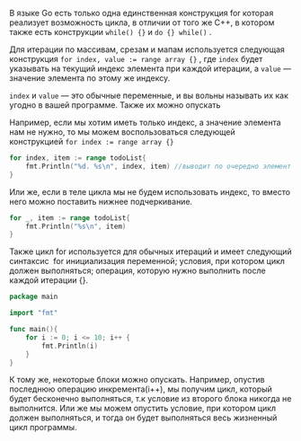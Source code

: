 В языке Go есть только одна единственная конструкция for которая реализует возможность цикла, в отличии от того же С++, в котором также есть конструкции `while() {}` и `do {} while()` .

Для итерации по массивам, срезам и мапам используется следующая конструкция `for index, value := range array {}` , где `index` будет указывать на текущий индекс элемента при каждой итерации, а `value` — значение элемента по этому же индексу.

`index` и `value` — это обычные переменные, и вы вольны называть их как угодно в вашей программе. Также их можно опускать

Например, если мы хотим иметь только индекс, а значение элемента нам не нужно, то мы можем воспользоваться следующей конструкцией `for index := range array {}`

```go
for index, item := range todoList{
	fmt.Println("%d. %s\n", index, item) //выводит по очередно элемент и его индекс
}
```

Или же, если в теле цикла мы не будем использовать индекс, то вместо него можно поставить нижнее подчеркивание.
```go
for _, item := range todoList{
	fmt.Println("%s\n", item)
}
```

Также цикл for используется для обычных итераций и имеет следующий синтаксис  for инициализация переменной; условия, при котором цикл должен выполняться; операция, которую нужно выполнить после каждой итерации {}.

```go
package main

import "fmt"

func main(){
	for i := 0; i <= 10; i++ {
		fmt.Println(i)
	}
}
```

К тому же, некоторые блоки можно опускать. Например, опустив последнюю операцию инкремента(i++), мы получим цикл, который будет бесконечно выполняться, т.к условие из второго блока никогда не выполнится.
Или же мы можем опустить условие, при котором цикл должен выполняться, и тогда он будет выполняться весь жизненный цикл программы.